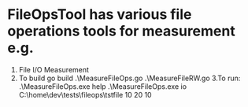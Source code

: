 # FileOpsTool has various file operations tools for measurement e.g.
1. File I/O Measurement
2. To build
go build .\MeasureFileOps.go .\MeasureFileRW.go
3.To run:
 .\MeasureFileOps.exe help
.\MeasureFileOps.exe io C:\home\dev\tests\fileops\tstfile 10 20 10

